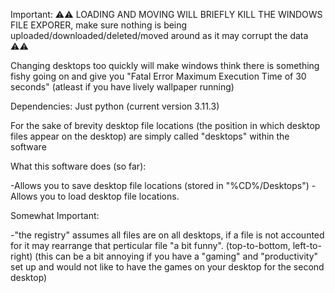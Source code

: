 Important:
⚠️⚠️ LOADING AND MOVING WILL BRIEFLY KILL THE WINDOWS FILE EXPORER, make sure nothing is being uploaded/downloaded/deleted/moved around as it may corrupt the data ⚠️⚠️

Changing desktops too quickly will make windows think there is something fishy going on and give you "Fatal Error Maximum Execution Time of 30 seconds" (atleast if you have lively wallpaper running)

Dependencies: Just python (current version 3.11.3)

For the sake of brevity desktop file locations (the position in which desktop files appear on the desktop) are simply called "desktops" within the software


What this software does (so far):

-Allows you to save desktop file locations (stored in "%CD%/Desktops") 
-Allows you to load desktop file locations.

Somewhat Important:

-"the registry" assumes all files are on all desktops, if a file is not accounted for it may rearrange that perticular file "a bit funny". (top-to-bottom, left-to-right)
(this can be a bit annoying if you have a "gaming" and "productivity" set up and would not like to have the games on your desktop for the second desktop)
